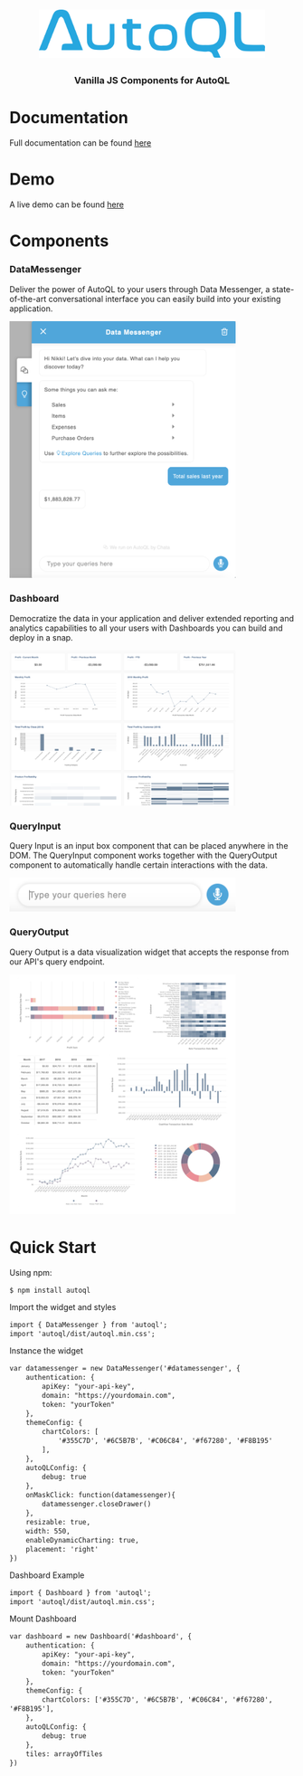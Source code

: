 <h1 align="center"><img src="public/autoql-logo.png" style="text-align: center; width: 400px"/></h1>
<h3 align="center"><b>Vanilla JS Components for AutoQL</b></h3>
<!-- [![Coverage](coverage/badge.svg)]() -->

# Documentation

Full documentation can be found [here](https://chata.readme.io/docs/vanilla-components)

# Demo

A live demo can be found [here](https://tubular-hamster-7f326f.netlify.app)

# Components

### DataMessenger

Deliver the power of AutoQL to your users through Data Messenger, a state-of-the-art conversational interface you can easily build into your existing application.

<img src="public/data-messenger.png" width="400px">

### Dashboard

Democratize the data in your application and deliver extended reporting and analytics capabilities to all your users with Dashboards you can build and deploy in a snap.

<img src="public/dashboard.png" width="400px">

### QueryInput

Query Input is an input box component that can be placed anywhere in the DOM. The QueryInput component works together with the QueryOutput component to automatically handle certain interactions with the data.

<img src="public/query-input.png" width="400px">

### QueryOutput

Query Output is a data visualization widget that accepts the response from our API's query endpoint.

<img src="public/query-output.jpg" width="400px">

# Quick Start

Using npm:

```
$ npm install autoql
```

Import the widget and styles

```
import { DataMessenger } from 'autoql';
import 'autoql/dist/autoql.min.css';
```

Instance the widget

```
var datamessenger = new DataMessenger('#datamessenger', {
    authentication: {
        apiKey: "your-api-key",
        domain: "https://yourdomain.com",
        token: "yourToken"
    },
    themeConfig: {
        chartColors: [
            '#355C7D', '#6C5B7B', '#C06C84', '#f67280', '#F8B195'
        ],
    },
    autoQLConfig: {
        debug: true
    },
    onMaskClick: function(datamessenger){
        datamessenger.closeDrawer()
    },
    resizable: true,
    width: 550,
    enableDynamicCharting: true,
    placement: 'right'
})
```

Dashboard Example

```
import { Dashboard } from 'autoql';
import 'autoql/dist/autoql.min.css';
```
Mount Dashboard

```
var dashboard = new Dashboard('#dashboard', {
    authentication: {
        apiKey: "your-api-key",
        domain: "https://yourdomain.com",
        token: "yourToken"
    },
    themeConfig: {
        chartColors: ['#355C7D', '#6C5B7B', '#C06C84', '#f67280', '#F8B195'],
    },
    autoQLConfig: {
        debug: true
    },
    tiles: arrayOfTiles
})
```
